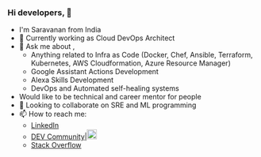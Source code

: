 ### Hi developers, 👋
- I'm Saravanan from India 
- 🔭 Currently working as Cloud DevOps Architect
- 💬 Ask me about ,
  - Anything related to Infra as Code (Docker, Chef, Ansible, Terraform, Kubernetes, AWS Cloudformation, Azure Resource Manager)
  - Google Assistant Actions Development
  - Alexa Skills Development
  - DevOps and Automated self-healing systems
- Would like to be technical and career mentor for people
- 👯 Looking to collaborate on SRE and ML programming
- 📫 How to reach me:
  - [LinkedIn](https://www.linkedin.com/in/saravanan-gnanaguru-1941a919/)
  - [DEV Community](https://dev.to/chefgs)|<img src="https://d2fltix0v2e0sb.cloudfront.net/dev-badge.svg" alt="dev logo" width="20"/>
  - [Stack Overflow](https://stackoverflow.com/users/4923204/saravanan-g?tab=profile)

<!--
  - [![Saravanan G's DEV Profile](https://d2fltix0v2e0sb.cloudfront.net/dev-badge.svg){}](https://dev.to/chefgs)
**chefgs/chefgs** is a ✨ _special_ ✨ repository because its `README.md` (this file) appears on your GitHub profile.

Here are some ideas to get you started:

- 🔭 I’m currently working on ...
- 🌱 I’m currently learning ...
- 👯 I’m looking to collaborate on ...
- 🤔 I’m looking for help with ...
- 💬 Ask me about ...
- 📫 How to reach me: ...
- 😄 Pronouns: ...
- ⚡ Fun fact: ...
-->

